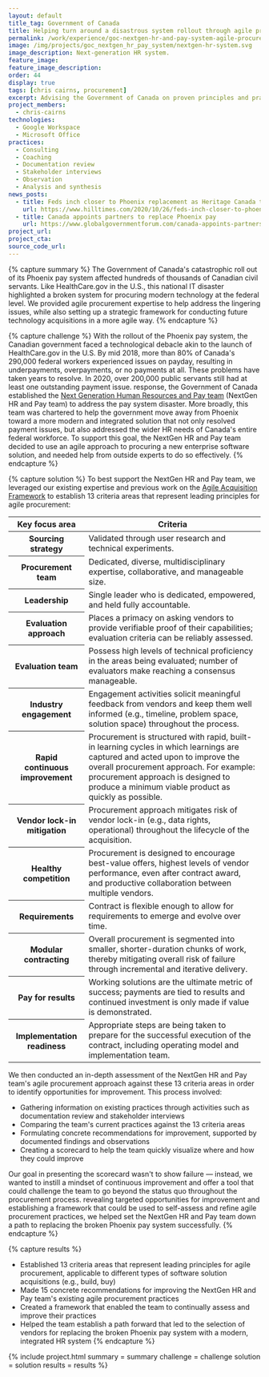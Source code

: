 ```yaml
---
layout: default
title_tag: Government of Canada
title: Helping turn around a disastrous system rollout through agile procurement
permalink: /work/experience/goc-nextgen-hr-and-pay-system-agile-procurement/
image: /img/projects/goc_nextgen_hr_pay_system/nextgen-hr-system.svg
image_description: Next-generation HR system.
feature_image:
feature_image_description:
order: 44
display: true
tags: [chris cairns, procurement]
excerpt: Advising the Government of Canada on proven principles and practices for using agile procurement to recover from a botched HR pay system rollout and to make more reliable technology acquisitions going forward.
project_members:
  - chris-cairns
technologies:
  - Google Workspace
  - Microsoft Office
practices:
  - Consulting
  - Coaching
  - Documentation review
  - Stakeholder interviews
  - Observation
  - Analysis and synthesis
news_posts:
  - title: Feds inch closer to Phoenix replacement as Heritage Canada tapped for exploratory phase of Next Generation HR and pay system
    url: https://www.hilltimes.com/2020/10/26/feds-inch-closer-to-phoenix-replacement-as-heritage-canada-tapped-for-exploratory-phase-of-next-generation-hr-and-pay-system/269095
  - title: Canada appoints partners to replace Phoenix pay
    url: https://www.globalgovernmentforum.com/canada-appoints-partners-to-replace-phoenix-pay-system/
project_url:
project_cta:
source_code_url:
---
```


{% capture summary %}
The Government of Canada's catastrophic roll out of its Phoenix pay system affected hundreds of thousands of Canadian civil servants. Like HealthCare.gov in the U.S., this national IT disaster highlighted a broken system for procuring modern technology at the federal level. We provided agile procurement expertise to help address the lingering issues, while also setting up a strategic framework for conducting future technology acquisitions in a more agile way.
{% endcapture %}

{% capture challenge %}
With the rollout of the Phoenix pay system, the Canadian government faced a technological debacle akin to the launch of HealthCare.gov in the U.S. By mid 2018, more than 80% of Canada's 290,000 federal workers experienced issues on payday, resulting in underpayments, overpayments, or no payments at all. These problems have taken years to resolve. In 2020, over 200,000 public servants still had at least one outstanding payment issue. response, the Government of Canada established the <a href="https://www.canada.ca/en/shared-services/corporate/next-generation-human-resources-pay-system.html">Next Generation Human Resources and Pay team</a> (NextGen HR and Pay team) to address the pay system disaster. More broadly, this team was chartered to help the government move away from Phoenix toward a more modern and integrated solution that not only resolved payment issues, but also addressed the wider HR needs of Canada's entire federal workforce. To support this goal, the NextGen HR and Pay team decided to use an agile approach to procuring a new enterprise software solution, and needed help from outside experts to do so effectively.
{% endcapture %}

{% capture solution %}
To best support the NextGen HR and Pay team, we leveraged our existing expertise and previous work on the <a href="{{site.baseurl}}/work/experience/agile-acquisition-framework">Agile Acquisition Framework</a> to establish 13 criteria areas that represent leading principles for agile procurement:

<table class="post-table">
  <thead>
    <tr>
      <th scope="col">Key focus area</th>
      <th scope="col">Criteria</th>
    </tr>
  </thead>
  <tbody>
    <tr>
      <th scope="row">Sourcing strategy</th>
      <td>
        Validated through user research and technical experiments.
      </td>
    </tr>
    <tr>
      <th scope="row">Procurement team</th>
      <td>
        Dedicated, diverse, multidisciplinary expertise, collaborative, and manageable size.
      </td>
    </tr>
    <tr>
      <th scope="row">Leadership</th>
      <td>
        Single leader who is dedicated, empowered, and held fully accountable.
      </td>
    </tr>
    <tr>
      <th scope="row">Evaluation approach</th>
      <td>
        Places a primacy on asking vendors to provide verifiable proof of their capabilities; evaluation criteria can be reliably assessed.
      </td>
    </tr>
    <tr>
      <th scope="row">Evaluation team</th>
      <td>
        Possess high levels of technical proficiency in the areas being evaluated; number of evaluators make reaching a consensus manageable.
      </td>
    </tr>
    <tr>
      <th scope="row">Industry engagement</th>
      <td>
        Engagement activities solicit meaningful feedback from vendors and keep them well informed (e.g., timeline, problem space, solution space) throughout the process.
      </td>
    </tr>
    <tr>
      <th scope="row">Rapid continuous improvement</th>
      <td>
        Procurement is structured with rapid, built-in learning cycles in which learnings are captured and acted upon to improve the overall procurement approach. For example: procurement approach is designed to produce a minimum viable product as quickly as possible.
      </td>
    </tr>
    <tr>
      <th scope="row">Vendor lock-in mitigation</th>
      <td>
        Procurement approach mitigates risk of vendor lock-in (e.g., data rights, operational) throughout the lifecycle of the acquisition.
      </td>
    </tr>
    <tr>
      <th scope="row">Healthy competition</th>
      <td>
        Procurement is designed to encourage best-value offers, highest levels of vendor performance, even after contract award, and productive collaboration between multiple vendors.
      </td>
    </tr>
    <tr>
      <th scope="row">Requirements</th>
      <td>
        Contract is flexible enough to allow for requirements to emerge and evolve over time.
      </td>
    </tr>
    <tr>
      <th scope="row">Modular contracting</th>
      <td>
        Overall procurement is segmented into smaller, shorter-duration chunks of work, thereby mitigating overall risk of failure through incremental and iterative delivery.
      </td>
    </tr>
    <tr>
      <th scope="row">Pay for results</th>
      <td>
        Working solutions are the ultimate metric of success; payments are tied to results and continued investment is only made if value is demonstrated.
      </td>
    </tr>
    <tr>
      <th scope="row">Implementation readiness</th>
      <td>
        Appropriate steps are being taken to prepare for the successful execution of the contract, including operating model and implementation team.
      </td>
    </tr>
  </tbody>
</table>

We then conducted an in-depth assessment of the NextGen HR and Pay team's agile procurement approach against these 13 criteria areas in order to identify opportunities for improvement. This process involved:

- Gathering information on existing practices through activities such as documentation review and stakeholder interviews
- Comparing the team's current practices against the 13 criteria areas
- Formulating concrete recommendations for improvement, supported by documented findings and observations
- Creating a scorecard to help the team quickly visualize where and how they could improve

Our goal in presenting the scorecard wasn't to show failure — instead, we wanted to instill a mindset of continuous improvement and offer a tool that could challenge the team to go beyond the status quo throughout the procurement process. revealing targeted opportunities for improvement and establishing a framework that could be used to self-assess and refine agile procurement practices, we helped set the NextGen HR and Pay team down a path to replacing the broken Phoenix pay system successfully.
{% endcapture %}

{% capture results %}
- Established 13 criteria areas that represent leading principles for agile procurement, applicable to different types of software solution acquisitions (e.g., build, buy)
- Made 15 concrete recommendations for improving the NextGen HR and Pay team's existing agile procurement practices
- Created a framework that enabled the team to continually assess and improve their practices
- Helped the team establish a path forward that led to the selection of vendors for replacing the broken Phoenix pay system with a modern, integrated HR system
{% endcapture %}

{% include project.html
  summary = summary
  challenge = challenge
  solution = solution
  results = results
%}
